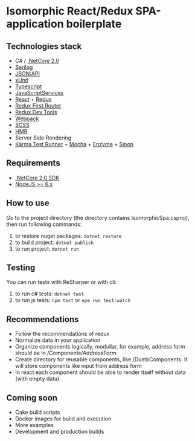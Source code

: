 # Isomorphic React/Redux SPA-application boilerplate

## Technologies stack
- C# / [.NetCore 2.0](https://docs.microsoft.com/en-us/aspnet/core/)
- [Serilog](https://github.com/serilog/serilog-aspnetcore)
- [JSON:API](http://jsonapi.org/)
- [xUnit](https://xunit.github.io/)
- [Typescript](https://www.typescriptlang.org/)
- [JavaScriptServices](https://github.com/aspnet/JavaScriptServices)
- [React](https://facebook.github.io/react/) + [Redux](http://redux.js.org/)
- [Redux First Router](https://github.com/faceyspacey/redux-first-router)
- [Redux Dev Tools](https://github.com/zalmoxisus/redux-devtools-extension)
- [Webpack](https://webpack.js.org/)
- [SCSS](http://sass-lang.com/)
- [HMR](https://webpack.js.org/concepts/hot-module-replacement/)
- Server Side Rendering
- [Karma Test Runner](https://karma-runner.github.io/1.0/index.html) + [Mocha](https://mochajs.org/) + [Enzyme](https://github.com/airbnb/enzyme) + [Sinon](http://sinonjs.org/)

## Requirements
- [.NetCore 2.0 SDK](https://www.microsoft.com/net/download/core)
- [NodeJS >= 6.x](https://nodejs.org/en/)

## How to use
Go to the project directory (the directory contains IsomorphicSpa.csproj), then run following commands:
1. to restore nuget packages: `dotnet restore`
2. to build project: `dotnet publish`
3. to run project: `dotnet run`

## Testing
You can run tests with ReSharper or with cli:
1. to run c# tests: `dotnet test`
2. to run js tests: `npm test` or `npm run test:watch`

## Recommendations
- Follow the recommendations of redux
- Normalize data in your application
- Organize components logically, modullar, for example, address form should be in /Components/AddressForm
- Create directory for reusable components, like /DumbComponents. It will store components like input from address form
- In react each component should be able to render itself without data (with empty data)

## Coming soon 
- Cake build scripts
- Docker images for build and execution
- More examples
- Development and production builds